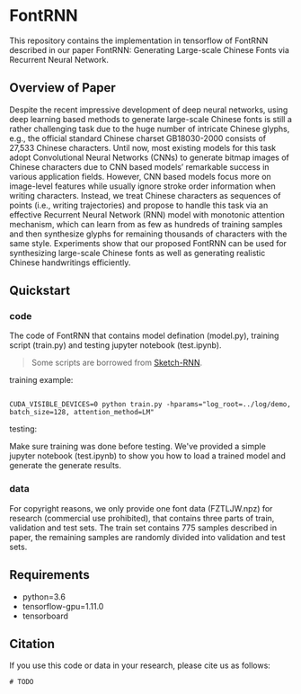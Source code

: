 # FontRNN

This repository contains the implementation in tensorflow of FontRNN described in our paper FontRNN: Generating Large-scale Chinese Fonts via Recurrent Neural Network.

## Overview of Paper
Despite the recent impressive development of deep neural networks, using deep learning based methods to generate large-scale Chinese fonts is still a rather challenging task due to the huge number of intricate Chinese glyphs, e.g., the official standard Chinese charset GB18030-2000 consists of 27,533 Chinese characters. Until now, most existing models for this task adopt Convolutional Neural Networks (CNNs) to generate bitmap images of Chinese characters due to CNN based models’ remarkable success in various application fields. However, CNN based models focus more on image-level features while usually ignore stroke order information when writing characters. Instead, we treat Chinese characters as sequences of points (i.e., writing trajectories) and propose to handle this task via an effective Recurrent Neural Network (RNN) model with monotonic attention mechanism, which can learn from as few as hundreds of training samples and then synthesize glyphs for remaining thousands of characters with the same style. Experiments show that our proposed FontRNN can be used for synthesizing large-scale Chinese fonts as well as generating realistic Chinese handwritings efficiently.

## Quickstart
### code
The code of FontRNN that contains model defination (model.py), training script (train.py) and testing jupyter notebook (test.ipynb). 
> Some scripts are borrowed from [Sketch-RNN](https://github.com/tensorflow/magenta/tree/master/magenta/models/sketch_rnn).

training example:
``` shell

CUDA_VISIBLE_DEVICES=0 python train.py -hparams="log_root=../log/demo, batch_size=128, attention_method=LM"
```

testing:

Make sure training was done before testing. We've provided a simple jupyter notebook (test.ipynb) to show you how to load a trained model and generate the generate results.


### data
For copyright reasons, we only provide one font data (FZTLJW.npz) for research (commercial use prohibited), that contains three parts of train, validation and test sets. The train set contains 775 samples described in paper, the remaining samples are randomly divided into validation and test sets.

## Requirements
* python=3.6
* tensorflow-gpu=1.11.0
* tensorboard

## Citation
If you use this code or data in your research, please cite us as follows:
``` shell
# TODO
```



